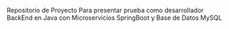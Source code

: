 Repositorio de Proyecto Para presentar prueba como desarrollador BackEnd en Java con Microservicios SpringBoot y Base de Datos MySQL
